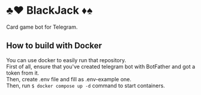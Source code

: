 # ♣️♥️ BlackJack ♦️♠️

Card game bot for Telegram.

## **How to build with Docker**
You can use docker to easily run that repository.\
First of all, ensure that you've created telegram bot with BotFather and got a token from it.\
Then, create .env file and fill as .env-example one.\
Then, run ```$ docker compose up -d``` command to start containers.